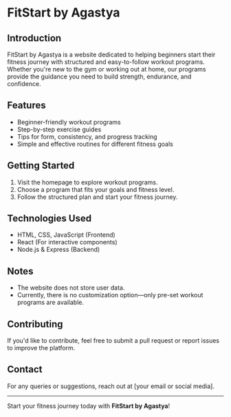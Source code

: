 # FitStart by Agastya

## Introduction
FitStart by Agastya is a website dedicated to helping beginners start their fitness journey with structured and easy-to-follow workout programs. Whether you're new to the gym or working out at home, our programs provide the guidance you need to build strength, endurance, and confidence.

## Features
- Beginner-friendly workout programs
- Step-by-step exercise guides
- Tips for form, consistency, and progress tracking
- Simple and effective routines for different fitness goals

## Getting Started
1. Visit the homepage to explore workout programs.
2. Choose a program that fits your goals and fitness level.
3. Follow the structured plan and start your fitness journey.

## Technologies Used
- HTML, CSS, JavaScript (Frontend)
- React (For interactive components)
- Node.js & Express (Backend)

## Notes
- The website does not store user data.
- Currently, there is no customization option—only pre-set workout programs are available.

## Contributing
If you'd like to contribute, feel free to submit a pull request or report issues to improve the platform.

## Contact
For any queries or suggestions, reach out at [your email or social media].

---
Start your fitness journey today with **FitStart by Agastya**!

